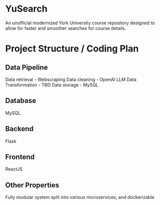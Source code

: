 # YuSearch
An unofficial modernized York University course repository designed to allow for faster and smoother searches for course details. 

# Project Structure / Coding Plan

## Data Pipeline
Data retrieval - Webscraping
Data cleaning - OpenAI LLM
Data Transformation - TBD
Data storage - MySQL

## Database
MySQL

## Backend 
Flask 

## Frontend
ReactJS

## Other Properties
Fully modular system split into various microservices, and dockerizable
